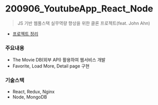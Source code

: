 # 200906_YoutubeApp_React_Node
> JS 기반 웹풀스택 실무역량 향상을 위한 클론 프로젝트(feat. John Ahn)
* [프로젝트 정리](https://www.notion.so/Movie-App-Project-a4ee1766d86f45888554e00969c1dcd3)

### 주요내용
* The Movie DB(외부 API) 활용하여 웹서비스 개발
* Favorite, Load More, Detail page 구현

### 기술스택
* React, Redux, Nginx
* Node, MongoDB
